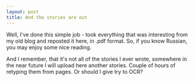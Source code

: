 ```yaml
---
layout: post
title: And the stories are out
---
```


Well, I've done this simple job - took everything that was interesting from my old blog and reposted it here, in .pdf format. So, if you know Russian, you may enjoy some nice reading.

And I remember, that it's not all of the stories I ever wrote, somewhere in the near future I will upload here another stories. Couple of hours of retyping them from pages. Or should I give try to OCR?
